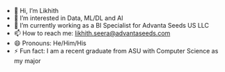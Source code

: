 - 👋 Hi, I’m Likhith
- 👀 I’m interested in Data, ML/DL and AI
- 🌱 I’m currently working as a BI Specialist for Advanta Seeds US LLC
- 📫 How to reach me: likhith.seera@advantaseeds.com
- 😄 Pronouns: He/Him/His
- ⚡ Fun fact: I am a recent graduate from ASU with Computer Science as my major

<!---
likhithseera18/likhithseera18 is a ✨ special ✨ repository because its `README.md` (this file) appears on your GitHub profile.
You can click the Preview link to take a look at your changes.
--->
